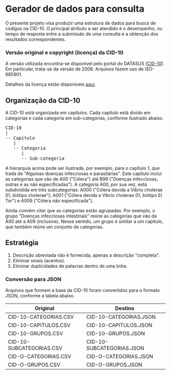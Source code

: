 # Gerador de dados para consulta
O presente projeto visa produzir uma estrutura de dados 
para busca de códigos na CID-10. O principal atributo a ser
atendido é o desempenho, ou tempo de resposta entre a submissão
de uma consulta e a obtenção dos resultados correspondentes.

### Versão original e copyright (licença) da CID-10
A versão utilizada encontra-se disponível pelo portal do 
DATASUS 
([CID-10](http://www.datasus.gov.br/cid10/V2008/cid10.htm)). 
Em particular, trata-se da versão de 2008. Arquivos fazem uso 
de ISO-885901. 

Detalhes da licença estão disponíveis 
[aqui](http://www.datasus.gov.br/cid10/V2008/cid10.htm).

## Organização da CID-10
A CID-10 está organizada em capítulos. Cada capítulo está divido em
categorias e cada categoria em sub-categorias,
conforme ilustrado abaixo.

<pre>
CID-10
|
-- Capítulo 
   |
   -- Categoria
      |
      -- Sub-categoria
</pre>

A hierarquia acima pode ser ilustrada, por exemplo, para o capítulo 1, 
que trada de "Algumas doenças infecciosas e parasitárias". Este capítulo
inclui as categorias que vão de A00 ("Cólera") até B99 ("Doenças infecciosas, 
outras e as não especificadas"). A categoria A00, por sua vez, está subdividida
em três subcategorias: A000 ("Cólera devida a Vibrio cholerae 01, biótipo 
cholerae"); A001 ("Cólera devida a Vibrio cholerae 01, biótipo El Tor") e 
A009 ("Cólera não especificada"). 

Ainda convém citar que as categorias estão agrupadas. Por exemplo, o
grupo "Doenças infecciosas intestinais" reúne as categorias que vão da
A00 até a A09 (inclusive). Nesse sentido, um grupo é similar a um capítulo,
que também reúne um conjunto de categorias.

## Estratégia
1. Descrição abreviada não é fornecida, apenas a descrição "completa".
1. Eliminar sinais (acentos). 
1. Eliminar duplicidades de palavras dentro de uma linha.

### Conversão para JSON
Arquivos que formam a base da CID-10 foram convertidos para o 
formato JSON, conforme a tabela abaixo.

| Original                 | Destino                   |
|--------------------------|---------------------------|
| CID-10-CATEGORIAS.CSV    | CID-10-CATEGORIAS.JSON    |
| CID-10-CAPITULOS.CSV     | CID-10-CAPITULOS.JSON     |
| CID-10-GRUPOS.CSV        | CID-10-GRUPOS.JSON        |
| CID-10-SUBCATEGORIAS.CSV | CID-10-SUBCATEGORIAS.JSON |
| CID-O-CATEGORIAS.CSV     | CID-O-CATEGORIAS.JSON     |
| CID-O-GRUPOS.CSV         | CID-O-GRUPOS.JSON                |




